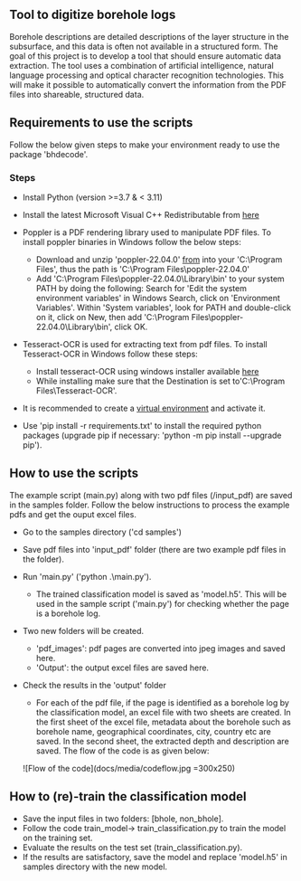 ## Tool to digitize borehole logs 

Borehole descriptions are detailed descriptions of the layer structure in the subsurface, and this data is often not available in a structured form. The goal of this project is to develop a tool that should ensure automatic data extraction. The tool uses a combination of artificial intelligence, natural language processing and optical character recognition technologies. This will make it possible to automatically convert the information from the PDF files into shareable, structured data. 

## Requirements to use the scripts

Follow the below given steps to make your environment ready to use the package 'bhdecode'.

### Steps

- Install Python (version >=3.7 & < 3.11)

- Install the latest Microsoft Visual C++ Redistributable from [here](https://learn.microsoft.com/en-US/cpp/windows/latest-supported-vc-redist?view=msvc-170)

- Poppler is a PDF rendering library used to manipulate PDF files. To install poppler binaries in Windows follow the below steps:

    - Download and unzip 'poppler-22.04.0' [from](https://github.com/oschwartz10612/poppler-windows/releases/download/v22.04.0-0/Release-22.04.0-0.zip) into your 'C:\Program Files\', thus the path is 'C:\Program Files\poppler-22.04.0'
    - Add 'C:\Program Files\poppler-22.04.0\Library\bin' to your system PATH by doing the following: Search for 'Edit the system environment variables' in Windows Search, click on 'Environment Variables'.  Within 'System variables', look for PATH and double-click on it, click on New, then add 'C:\Program Files\poppler-22.04.0\Library\bin', click OK.

- Tesseract-OCR is used for extracting text from pdf files. To install Tesseract-OCR in Windows follow these steps:

    - Install tesseract-OCR using windows installer available [here](https://github.com/UB-Mannheim/tesseract/wiki) 
    - While installing make sure that the Destination is set to'C:\Program Files\Tesseract-OCR'.

- It is recommended to create a [virtual environment](https://docs.python.org/3/tutorial/venv.html) and activate it.

- Use 'pip install -r requirements.txt' to install the required python packages (upgrade pip if necessary: 'python -m pip install --upgrade pip').


## How to use the scripts

The example script (main.py) along with two pdf files (/input_pdf) are saved in the samples folder. Follow the below instructions to process the example pdfs and get the ouput excel files.

- Go to the samples directory ('cd samples')

- Save pdf files into 'input_pdf' folder (there are two example pdf files in the folder).

- Run 'main.py' ('python .\main.py'). 
    - The trained classification model is saved as 'model.h5'. This will be used in the sample script ('main.py') for checking whether the page is a borehole log.

- Two new folders will be created. 
    - 'pdf_images': pdf pages are converted into jpeg images and saved here.
    - 'Output': the output excel files are saved here.

- Check the results in the 'output' folder
    - For each of the pdf file, if the page is identified as a borehole log by the classification model, an excel file with two sheets are created. In the first sheet of the excel file, metadata about the borehole such as borehole name, geographical coordinates, city, country etc are saved. In the second sheet, the extracted depth and description are saved.
    The flow of the code is as given below: 
    
    ![Flow of the code](docs/media/codeflow.jpg =300x250)

## How to (re)-train the classification model

- Save the input files in two folders: [bhole, non_bhole]. 
- Follow the code train_model-> train_classification.py to train the model on the training set.
- Evaluate the results on the test set (train_classification.py). 
- If the results are satisfactory, save the model and replace 'model.h5' in samples directory with the new model.